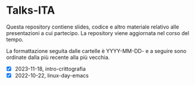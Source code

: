 # Talks-ITA

Questa repository contiene slides, codice e altro materiale relativo alle presentazioni a cui partecipo. La repository viene aggiornata nel corso del tempo.

La formattazione seguita dalle cartelle è YYYY-MM-DD-<nome-talk> e a seguire sono ordinate dalla più recente alla più vecchia.

- [x] 2023-11-18, intro-crittografia
- [x] 2022-10-22, linux-day-emacs
